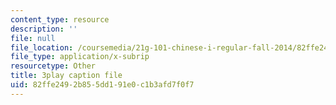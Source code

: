 ```yaml
---
content_type: resource
description: ''
file: null
file_location: /coursemedia/21g-101-chinese-i-regular-fall-2014/82ffe2492b855dd191e0c1b3afd7f0f7_pVJ6E-jUeb0.vtt
file_type: application/x-subrip
resourcetype: Other
title: 3play caption file
uid: 82ffe249-2b85-5dd1-91e0-c1b3afd7f0f7
---
```

